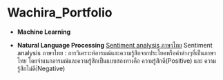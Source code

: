# Wachira_Portfolio

* **Machine Learning**

* **Natural Language Processing**
  [Sentiment analysis ภาษาไทย](https://github.com/aaatou123/Tor_Portfolio/tree/master/Sentiment%20analysis%20%E0%B8%A0%E0%B8%B2%E0%B8%A9%E0%B8%B2%E0%B9%84%E0%B8%97%E0%B8%A2)
Sentiment analysis ภาษาไทย : การวิเคราะห์อารมณ์และความรู้สึกจากประโยคหรือคำต่างๆที่เป็นภาษาไทย โดยจำแนกอารมณ์และความรู้สึกเป็นแบบสองทางคือ ความรู้สึกดี(Positive) และ ความรู้สึกไม่ดี(์Negative)
